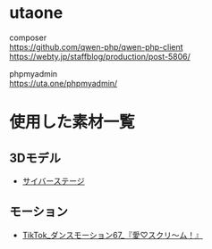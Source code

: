 # utaone

composer  
https://github.com/qwen-php/qwen-php-client
https://webty.jp/staffblog/production/post-5806/

phpmyadmin  
https://uta.one/phpmyadmin/



# 使用した素材一覧

## 3Dモデル

* [サイバーステージ](https://booth.pm/ja/items/3964661)

## モーション

* [TikTok_ダンスモーション67_『愛♡スクリ～ム！』](https://maronvtuber.booth.pm/items/6792349)